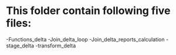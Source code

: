 # This folder contain following five files:
  -Functions_delta
  -Join_delta_loop
  -Join_delta_reports_calculation
  -stage_delta
  -transform_delta

